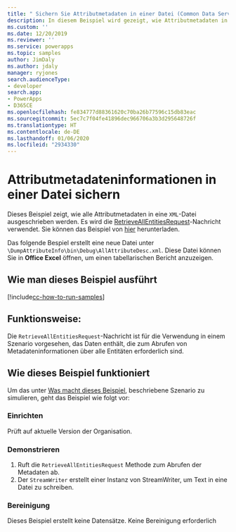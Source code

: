 ```yaml
---
title: " Sichern Sie Attributmetadaten in einer Datei (Common Data Service) | Microsoft-Dokumentation"
description: In diesem Beispiel wird gezeigt, wie Attributmetadaten in einer Datei gesichert werden.
ms.custom: ''
ms.date: 12/20/2019
ms.reviewer: ''
ms.service: powerapps
ms.topic: samples
author: JimDaly
ms.author: jdaly
manager: ryjones
search.audienceType:
- developer
search.app:
- PowerApps
- D365CE
ms.openlocfilehash: fe834777d88361620c70ba26b77596c15db83eac
ms.sourcegitcommit: 5ec7c7f04fe41896dec966706a3b3d295648726f
ms.translationtype: HT
ms.contentlocale: de-DE
ms.lasthandoff: 01/06/2020
ms.locfileid: "2934330"
---
```

# <a name="dump-attribute-metadata-information-to-a-file"></a>Attributmetadateninformationen in einer Datei sichern

Dieses Beispiel zeigt, wie alle Attributmetadaten in eine `XML`-Datei ausgeschrieben werden. Es wird die [RetrieveAllEntitiesRequest](https://docs.microsoft.com/dotnet/api/microsoft.xrm.sdk.messages.retrieveallentitiesrequest?view=dynamics-general-ce-9)-Nachricht verwendet. Sie können das Beispiel von [hier](https://github.com/microsoft/PowerApps-Samples/tree/master/cds/orgsvc/C%23/DumpAttributeInfo) herunterladen.

Das folgende Bespiel erstellt eine neue Datei unter `\DumpAttributeInfo\bin\Debug\AllAttributeDesc.xml`. Diese Datei können Sie in **Office Excel** öffnen, um einen tabellarischen Bericht anzuzeigen. 

## <a name="how-to-run-this-sample"></a>Wie man dieses Beispiel ausführt

[!include[cc-how-to-run-samples](../../includes/cc-how-to-run-samples.md)]

## <a name="what-this-sample-does"></a>Funktionsweise:

Die `RetrieveAllEntitiesRequest`-Nachricht ist für die Verwendung in einem Szenario vorgesehen, das Daten enthält, die zum Abrufen von Metadateninformationen über alle Entitäten erforderlich sind.

## <a name="how-this-sample-works"></a>Wie dieses Beispiel funktioniert

Um das unter [Was macht dieses Beispiel](#what-this-sample-does), beschriebene Szenario zu simulieren, geht das Beispiel wie folgt vor:

### <a name="setup"></a>Einrichten

Prüft auf aktuelle Version der Organisation.

### <a name="demonstrate"></a>Demonstrieren

1. Ruft die `RetrieveAllEntitiesRequest` Methode zum Abrufen der Metadaten ab. 
1. Der `StreamWriter` erstellt einer Instanz von StreamWriter, um Text in eine Datei zu schreiben.

### <a name="clean-up"></a>Bereinigung

Dieses Beispiel erstellt keine Datensätze. Keine Bereinigung erforderlich
